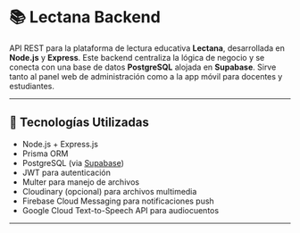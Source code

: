 # 📚 Lectana Backend

API REST para la plataforma de lectura educativa **Lectana**, desarrollada en **Node.js** y **Express**. Este backend centraliza la lógica de negocio y se conecta con una base de datos **PostgreSQL** alojada en **Supabase**. Sirve tanto al panel web de administración como a la app móvil para docentes y estudiantes.

---

## 🚀 Tecnologías Utilizadas

- Node.js + Express.js
- Prisma ORM
- PostgreSQL (via [Supabase](https://supabase.com/))
- JWT para autenticación
- Multer para manejo de archivos
- Cloudinary (opcional) para archivos multimedia
- Firebase Cloud Messaging para notificaciones push
- Google Cloud Text-to-Speech API para audiocuentos

---




